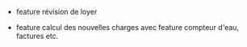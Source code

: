 - feature révision de loyer

- feature calcul des nouvelles charges avec feature compteur d'eau, factures etc.

